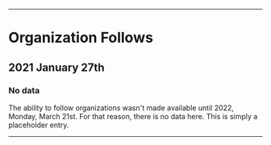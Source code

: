 
***

# Organization Follows

## 2021 January 27th

### No data

The ability to follow organizations wasn't made available until 2022, Monday, March 21st. For that reason, there is no data here. This is simply a placeholder entry.

***
